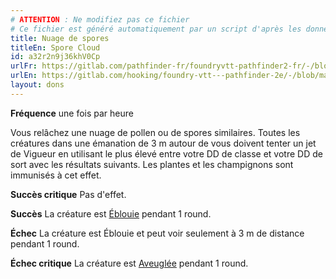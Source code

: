 ```yaml
---
# ATTENTION : Ne modifiez pas ce fichier
# Ce fichier est généré automatiquement par un script d'après les données du module Foundry VTT officiel et de sa traduction
title: Nuage de spores
titleEn: Spore Cloud
id: a32r2n9j36khV0Cp
urlFr: https://gitlab.com/pathfinder-fr/foundryvtt-pathfinder2-fr/-/blob/master/data/feats/a32r2n9j36khV0Cp.htm
urlEn: https://gitlab.com/hooking/foundry-vtt---pathfinder-2e/-/blob/master/packs/data/feats.db/spore-cloud.json
layout: dons
---
```

**Fréquence** une fois par heure

Vous relâchez une nuage de pollen ou de spores similaires. Toutes les créatures dans une émanation de 3 m autour de vous doivent tenter un jet de Vigueur en utilisant le plus élevé entre votre DD de classe et votre DD de sort avec les résultats suivants. Les plantes et les champignons sont immunisés à cet effet.

**Succès critique** Pas d'effet.

**Succès** La créature est [Éblouie](../conditions/ébloui.html) pendant 1 round.

**Échec** La créature est Éblouie et peut voir seulement à 3 m de distance pendant 1 round.

**Échec critique** La créature est [Aveuglée](../conditions/aveuglé.html) pendant 1 round.
